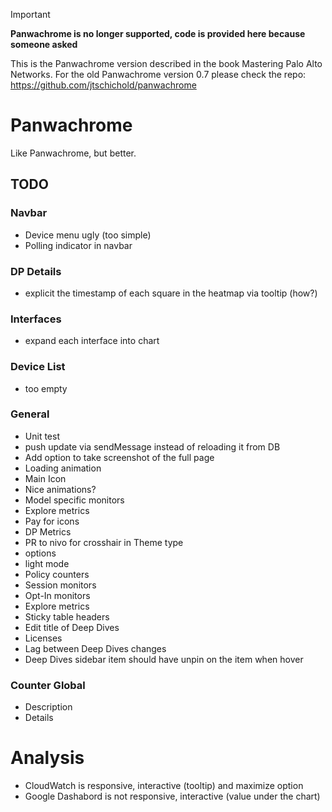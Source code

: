 > [!IMPORTANT]
> **Panwachrome is no longer supported, code is provided here because someone asked**
>
> This is the Panwachrome version described in the book Mastering Palo Alto Networks. For the old Panwachrome version 0.7 please check the repo: https://github.com/jtschichold/panwachrome

# Panwachrome

Like Panwachrome, but better.

## TODO

### Navbar

-   Device menu ugly (too simple)
-   Polling indicator in navbar

### DP Details

-   explicit the timestamp of each square in the heatmap via tooltip (how?)

### Interfaces

-   expand each interface into chart

### Device List

-   too empty

### General

-   Unit test
-   push update via sendMessage instead of reloading it from DB
-   Add option to take screenshot of the full page
-   Loading animation
-   Main Icon
-   Nice animations?
-   Model specific monitors
-   Explore metrics
-   Pay for icons
-   DP Metrics
-   PR to nivo for crosshair in Theme type
-   options
-   light mode
-   Policy counters
-   Session monitors
-   Opt-In monitors
-   Explore metrics
-   Sticky table headers
-   Edit title of Deep Dives
-   Licenses
-   Lag between Deep Dives changes
-   Deep Dives sidebar item should have unpin on the item when hover

### Counter Global

-   Description
-   Details

# Analysis

-   CloudWatch is responsive, interactive (tooltip) and maximize option
-   Google Dashabord is not responsive, interactive (value under the chart)
